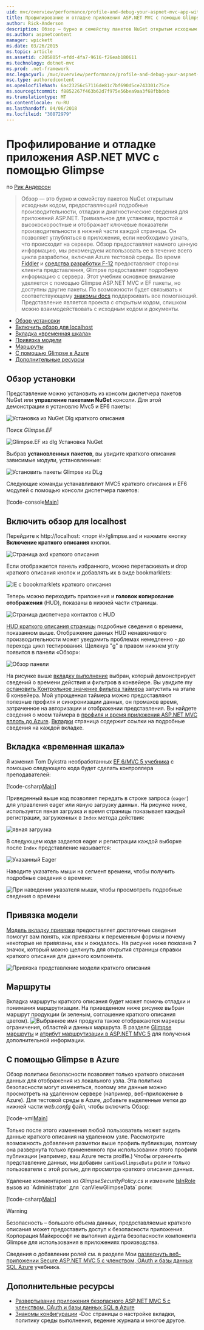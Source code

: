 ```yaml
---
uid: mvc/overview/performance/profile-and-debug-your-aspnet-mvc-app-with-glimpse
title: Профилирование и отладке приложения ASP.NET MVC с помощью Glimpse | Документы Microsoft
author: Rick-Anderson
description: Обзор — бурно и семейству пакетов NuGet открытым исходным кодом, предоставляющий подробные производительности, отладки и диагностических сведений для ASP.NET...
ms.author: aspnetcontent
manager: wpickett
ms.date: 03/26/2015
ms.topic: article
ms.assetid: c205805f-efdd-4fa7-9616-f26eab180611
ms.technology: dotnet-mvc
ms.prod: .net-framework
msc.legacyurl: /mvc/overview/performance/profile-and-debug-your-aspnet-mvc-app-with-glimpse
msc.type: authoredcontent
ms.openlocfilehash: 6ac23256c57116de81c7bf690d5ce743301c75ce
ms.sourcegitcommit: f8852267f463b62d7f975e56bea9aa3f68fbbdeb
ms.translationtype: MT
ms.contentlocale: ru-RU
ms.lasthandoff: 04/06/2018
ms.locfileid: "30872979"
---
```

<a name="profile-and-debug-your-aspnet-mvc-app-with-glimpse"></a>Профилирование и отладке приложения ASP.NET MVC с помощью Glimpse
====================
по [Рик Андерсон](https://github.com/Rick-Anderson)

> Обзор — это бурно и семейству пакетов NuGet открытым исходным кодом, предоставляющий подробные производительности, отладки и диагностические сведения для приложений ASP.NET. Тривиальное для установки, простой и высокоскоростные и отображает ключевые показатели производительности в нижней части каждой страницы. Он позволяет углубляться в приложения, если необходимо узнать, что происходит на сервере. Обзор предоставляет намного ценную информацию, мы рекомендуем использовать ее в течение всего цикла разработки, включая Azure тестовой среды. Во время [Fiddler](http://www.telerik.com/fiddler) и [средства разработки F-12](https://msdn.microsoft.com/library/ie/gg589512(v=vs.85).aspx) предоставляют стороны клиента представления, Glimpse предоставляет подробную информацию с сервера. Этот учебник основное внимание уделяется с помощью Glimpse ASP.NET MVC и EF пакеты, но доступны другие пакеты. По возможности будет связывать к соответствующему [знакомы docs](http://getglimpse.com/Docs/) поддерживать все помогающий. Представление является проекта с открытым кодом, слишком можно взаимодействовать с исходным кодом и документы.


- [Обзор установки](#ig)
- [Включить обзор для localhost](#eg)
- [Вкладка «временная шкала»](#Time)
- [Привязка модели](#mb)
- [Маршруты](#route)
- [С помощью Glimpse в Azure](#da)
- [Дополнительные ресурсы](#addRes)

<a id="ig"></a>
## <a name="installing-glimpse"></a>Обзор установки

Представление можно установить из консоли диспетчера пакетов NuGet или **управление пакетами NuGet** консоли. Для этой демонстрации я установлю Mvc5 и EF6 пакеты:

![Установка из NuGet Dlg краткого описания](profile-and-debug-your-aspnet-mvc-app-with-glimpse/_static/image1.png)

Поиск *Glimpse.EF*

![Glimpse.EF из dlg Установка NuGet](profile-and-debug-your-aspnet-mvc-app-with-glimpse/_static/image2.png)

Выбрав **установленных пакетов**, вы увидите краткого описания зависимые модули, установленные:

![Установить пакеты Glimpse из DLg](profile-and-debug-your-aspnet-mvc-app-with-glimpse/_static/image3.png)

Следующие команды устанавливают MVC5 краткого описания и EF6 модулей с помощью консоли диспетчера пакетов:

[!code-console[Main](profile-and-debug-your-aspnet-mvc-app-with-glimpse/samples/sample1.cmd)]

<a id="eg"></a>
## <a name="enable-glimpse-for-localhost"></a>Включить обзор для localhost

Перейдите к http://localhost: &lt;порт #&gt;/glimpse.axd и нажмите кнопку <strong>Включение краткого описания</strong> кнопки.

![Страница axd краткого описания](profile-and-debug-your-aspnet-mvc-app-with-glimpse/_static/image4.png)

Если отображается панель избранного, можно перетаскивать и drop краткого описания кнопок и добавлять их в виде bookmarklets:

![IE с boookmarklets краткого описания](profile-and-debug-your-aspnet-mvc-app-with-glimpse/_static/image5.png)

Теперь можно переходить приложения и **головок копирование отображения** (HUD), показаны в нижней части страницы.

![Страница диспетчера контактов с HUD](profile-and-debug-your-aspnet-mvc-app-with-glimpse/_static/image6.png)

[HUD краткого описания страницы](http://getglimpse.com/Docs/Heads-up-Display) подробные сведения о времени, показанном выше. Отображение данных HUD ненавязчивого производительности может уведомить проблемах немедленно - до перехода цикл тестирования. Щелкнув &quot;g&quot; в правом нижнем углу появится в панели «Обзор»:

![Обзор панели](profile-and-debug-your-aspnet-mvc-app-with-glimpse/_static/image7.png)

На рисунке выше [вкладку выполнение](http://getglimpse.com/Docs/Execution-Tab) выбран, который демонстрирует сведений о времени действия и фильтров в конвейере. Вы увидите my [остановить Контрольное значение фильтра таймера](http://www.nuget.org/packages/StopWatch/) запустить на этапе 6 конвейера. Мой упрощенная таймера можно предоставляют полезные профиля и синхронизации данных, он промахов время, затраченное на авторизации и отображении представления. Вы найдете сведения о моем таймера в [профиля и время приложения ASP.NET MVC вплоть до Azure](https://blogs.msdn.com/b/webdev/archive/2014/07/29/profile-and-time-your-asp-net-mvc-app-all-the-way-to-azure.aspx). [Вкладки](http://getglimpse.com/Docs/Tabs) страница содержит ссылки на подробные сведения на каждой вкладке.

<a id="Time"></a>
## <a name="the-timeline-tab"></a>Вкладка «временная шкала»

Я изменил Tom Dykstra необработанных [EF 6/MVC 5 учебника](../getting-started/getting-started-with-ef-using-mvc/creating-an-entity-framework-data-model-for-an-asp-net-mvc-application.md) с помощью следующего кода будет сделать контроллера преподавателей:

[!code-csharp[Main](profile-and-debug-your-aspnet-mvc-app-with-glimpse/samples/sample2.cs?highlight=1,20-31)]

Приведенный выше код позволяет передать в строке запроса (`eager`) для управления eager или явную загрузку данных. На рисунке ниже, используется явная загрузка и время страницы показывает каждый регистрации, загруженных в `Index` метода действия:

![явная загрузка](profile-and-debug-your-aspnet-mvc-app-with-glimpse/_static/image8.png)

В следующем коде задается eager и регистрации каждой выборке после `Index` представление называется:

![Указанный Eager](profile-and-debug-your-aspnet-mvc-app-with-glimpse/_static/image9.png)

Наводите указатель мыши на сегмент времени, чтобы получить подробные сведения о времени:

![При наведении указателя мыши, чтобы просмотреть подробные сведения о времени](profile-and-debug-your-aspnet-mvc-app-with-glimpse/_static/image10.png)

<a id="mb"></a>
## <a name="model-binding"></a>Привязка модели

[Модель вкладку привязки](http://getglimpse.com/Docs/Model-Binding-Tab) предоставляет достаточные сведения помогут вам понять, как привязаны к переменным формы и почему некоторые не привязаны, как и ожидалось. На рисунке ниже показана **?** значок, который можно щелкнуть для открытия страницы справки краткого описания для данного компонента.

![Привязка представление модели краткого описания](profile-and-debug-your-aspnet-mvc-app-with-glimpse/_static/image11.png)

<a id="route"></a>
## <a name="routes"></a>Маршруты

 Вкладка маршруты краткого описания будет может помочь отладки и понимания маршрутизации. На приведенном ниже рисунке выбран маршрут продукции (и зеленым, соглашение краткого описания цветом). ![Выбранное имя продукта](profile-and-debug-your-aspnet-mvc-app-with-glimpse/_static/image12.png) также отображаются маркеры ограничения, областей и данных маршрута. В разделе [Glimpse маршруты](http://getglimpse.com/Docs/Routes-Tab) и [атрибут маршрутизации в ASP.NET MVC 5](https://blogs.msdn.com/b/webdev/archive/2013/10/17/attribute-routing-in-asp-net-mvc-5.aspx) для получения дополнительной информации. 

<a id="da"></a>
## <a name="using-glimpse-on-azure"></a>С помощью Glimpse в Azure

Обзор политики безопасности позволяет только краткого описания данных для отображения из локального узла. Эта политика безопасности могут изменяться, поэтому эти данные можно просмотреть на удаленном сервере (например, веб-приложение в Azure). Для тестовой среды в Azure, добавьте выделенные метки до нижней части *web.confg* файл, чтобы включить Обзор:

[!code-xml[Main](profile-and-debug-your-aspnet-mvc-app-with-glimpse/samples/sample3.xml?highlight=2-6)]

Только после этого изменения любой пользователь может видеть данные краткого описания на удаленном узле. Рассмотрите возможность добавления разметки выше профиль публикации, поэтому она развернута только примененного при использовании этого профиля публикации (например, ваш Azure теста proifle.) Чтобы ограничить представление данных, мы добавим `canViewGlimpseData` роли и только пользователи с этой ролью, для просмотра краткого описания данных.

Удаление комментариев из *GlimpseSecurityPolicy.cs* и измените [IsInRole](https://msdn.microsoft.com/library/system.security.principal.iprincipal.isinrole(v=vs.110).aspx) вызов из `Administrator` для `canViewGlimpseData` роли:

[!code-csharp[Main](profile-and-debug-your-aspnet-mvc-app-with-glimpse/samples/sample4.cs?highlight=6)]

> [!WARNING]
> Безопасность – большого объема данных, предоставляемые краткого описания может предоставить доступ к безопасности приложения. Корпорация Майкрософт не выполнил аудита безопасности компонента Glimpse для использования в приложениях производства.


Сведения о добавлении ролей см. в разделе Мои [развернуть веб-приложении Secure ASP.NET MVC 5 с членством, OAuth и базы данных SQL Azure](https://azure.microsoft.com/documentation/articles/web-sites-dotnet-deploy-aspnet-mvc-app-membership-oauth-sql-database/) учебника.

<a id="addRes"></a>
## <a name="additional-resources"></a>Дополнительные ресурсы

- [Развертывание приложения безопасного ASP.NET MVC 5 с членством, OAuth и базы данных SQL в Azure](https://azure.microsoft.com/documentation/articles/web-sites-dotnet-deploy-aspnet-mvc-app-membership-oauth-sql-database/)
- [Знакомы конфигурации](http://getglimpse.com/Docs/Configuration) -Doc страницы о настройке вкладки, политику среды выполнения, ведение журнала и многое другое.
